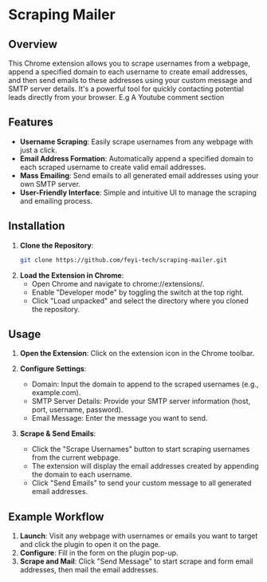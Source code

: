 # Scraping Mailer

## Overview

This Chrome extension allows you to scrape usernames from a webpage, append a specified domain to each username to create email addresses, and then send emails to these addresses using your custom message and SMTP server details. It's a powerful tool for quickly contacting potential leads directly from your browser. E.g A Youtube comment section

## Features

- **Username Scraping**: Easily scrape usernames from any webpage with just a click.
- **Email Address Formation**: Automatically append a specified domain to each scraped username to create valid email addresses.
- **Mass Emailing**: Send emails to all generated email addresses using your own SMTP server.
- **User-Friendly Interface**: Simple and intuitive UI to manage the scraping and emailing process.

## Installation

1. **Clone the Repository**:
   ```bash
   git clone https://github.com/feyi-tech/scraping-mailer.git

2. **Load the Extension in Chrome**:
    - Open Chrome and navigate to chrome://extensions/.
    - Enable "Developer mode" by toggling the switch at the top right.
    - Click "Load unpacked" and select the directory where you cloned the repository.

## Usage

1. **Open the Extension**: Click on the extension icon in the Chrome toolbar.

2. **Configure Settings**:
    - Domain: Input the domain to append to the scraped usernames (e.g., example.com).
    - SMTP Server Details: Provide your SMTP server information (host, port, username, password).
    - Email Message: Enter the message you want to send.

3. **Scrape & Send Emails**:
    - Click the "Scrape Usernames" button to start scraping usernames from the current webpage.
    - The extension will display the email addresses created by appending the domain to each username.
    - Click "Send Emails" to send your custom message to all generated email addresses.

## Example Workflow

1. **Launch**: Visit any webpage with usernames or emails you want to target and click the plugin to open it on the page.
2. **Configure**: Fill in the form on the plugin pop-up.
3. **Scrape and Mail**: Click "Send Message" to start scrape and form email addresses, then mail the email addresses.
